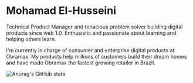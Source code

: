 # Mohamad El-Husseini

Technical Product Manager and tenacious problem solver building digital products since web 1.0. Enthusistic and passionate about learning and helping others learn.

I'm currently in charge of consumer and enterprise digital products at Obramax. My products help millions of customers build their dream homes and have made Obramax the fastest growing retailer in Brazil.

![Anurag's GitHub stats](https://github-readme-stats.vercel.app/api?username=abitdodgy&hide=contribs,prs&show_icons=true)

<!--
![Top Langs](https://github-readme-stats.vercel.app/api/top-langs/?username=abitdodgy&langs_count=8&layout=compact&hide=coldfusion)
-->

